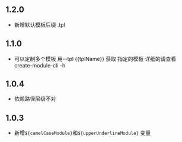 ## 1.2.0
- 新增默认模板后缀 .tpl
## 1.1.0
- 可以定制多个模板 用--tpl  {{tplName}} 获取 指定的模板 详细的请查看 create-module-cli -h

## 1.0.4

- 依赖路径层级不对

## 1.0.3

- 新增`${camelCaseModule}`和`${upperUnderlineModule}` 变量
